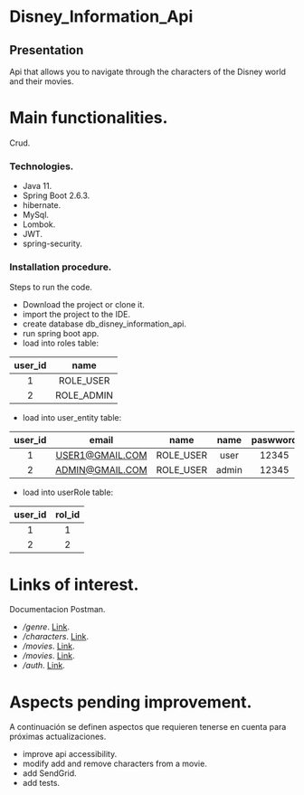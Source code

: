 # Disney_Information_Api

## Presentation
Api that allows you to navigate through the characters of the Disney world and their movies.

# Main functionalities.
Crud.

### Technologies.
- Java 11.
- Spring Boot 2.6.3.
- hibernate.
- MySql.
- Lombok.
- JWT.
- spring-security.


### Installation procedure.
Steps to run the code.
- Download the project or clone it.
- import the project to the IDE.
- create database db_disney_information_api.
- run spring boot app.
- load into roles table:

| user_id      | name           |
|   :---:      |     :---:      | 
| 1            | ROLE_USER      |
| 2            | ROLE_ADMIN     | 


- load into user_entity table:

| user_id      | email          | name           | name           | paswword       | username       |
|   :---:      |     :---:      |     :---:      |     :---:      |     :---:      |     :---:      |
| 1            |USER1@GMAIL.COM | ROLE_USER      | user           | 12345          | user           |
| 2            |ADMIN@GMAIL.COM | ROLE_USER      | admin          | 12345          | admin          | 


- load into userRole table:

| user_id      | rol_id         |
|   :---:      |     :---:      | 
| 1            | 1              |
| 2            | 2              | 



# Links of interest.
Documentacion Postman.
- */genre*. [Link](https://documenter.getpostman.com/view/20086606/UzJHQcwR).
- */characters*. [Link](https://documenter.getpostman.com/view/20086606/UzJHQcwQ).
- */movies*. [Link](https://documenter.getpostman.com/view/20086606/UzJHQd1m).
- */movies*. [Link](https://documenter.getpostman.com/view/20086606/UzJHQd1m).
- */auth*. [Link](https://documenter.getpostman.com/view/20086606/UzJHQd6B).

# Aspects pending improvement.
A continuación se definen aspectos que requieren tenerse en cuenta para próximas actualizaciones.
- improve api accessibility.
- modify add and remove characters from a movie. 
- add SendGrid.
- add tests.
